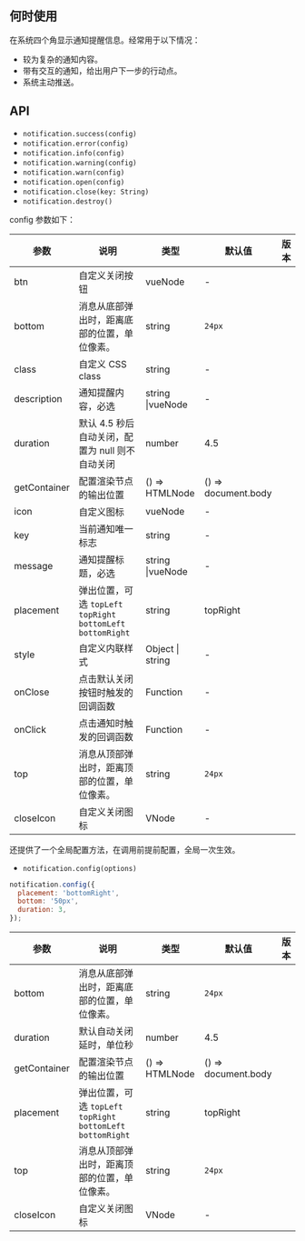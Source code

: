 ## 何时使用

在系统四个角显示通知提醒信息。经常用于以下情况：

- 较为复杂的通知内容。
- 带有交互的通知，给出用户下一步的行动点。
- 系统主动推送。

## API

- `notification.success(config)`
- `notification.error(config)`
- `notification.info(config)`
- `notification.warning(config)`
- `notification.warn(config)`
- `notification.open(config)`
- `notification.close(key: String)`
- `notification.destroy()`

config 参数如下：

| 参数 | 说明 | 类型 | 默认值 | 版本 |
| --- | --- | --- | --- | --- |
| btn | 自定义关闭按钮 | vueNode | - |  |
| bottom | 消息从底部弹出时，距离底部的位置，单位像素。 | string | `24px` |  |
| class | 自定义 CSS class | string | - |  |
| description | 通知提醒内容，必选 | string \|vueNode | - |  |
| duration | 默认 4.5 秒后自动关闭，配置为 null 则不自动关闭 | number | 4.5 |  |
| getContainer | 配置渲染节点的输出位置 | () => HTMLNode | () => document.body |  |
| icon | 自定义图标 | vueNode | - |  |
| key | 当前通知唯一标志 | string | - |  |
| message | 通知提醒标题，必选 | string \|vueNode | - |  |
| placement | 弹出位置，可选 `topLeft` `topRight` `bottomLeft` `bottomRight` | string | topRight |  |
| style | 自定义内联样式 | Object \| string | - |  |
| onClose | 点击默认关闭按钮时触发的回调函数 | Function | - |  |
| onClick | 点击通知时触发的回调函数 | Function | - |  |
| top | 消息从顶部弹出时，距离顶部的位置，单位像素。 | string | `24px` |  |
| closeIcon | 自定义关闭图标 | VNode | - |  |

还提供了一个全局配置方法，在调用前提前配置，全局一次生效。

- `notification.config(options)`

```js
notification.config({
  placement: 'bottomRight',
  bottom: '50px',
  duration: 3,
});
```

| 参数 | 说明 | 类型 | 默认值 | 版本 |
| --- | --- | --- | --- | --- |
| bottom | 消息从底部弹出时，距离底部的位置，单位像素。 | string | `24px` |  |
| duration | 默认自动关闭延时，单位秒 | number | 4.5 |  |
| getContainer | 配置渲染节点的输出位置 | () => HTMLNode | () => document.body |  |
| placement | 弹出位置，可选 `topLeft` `topRight` `bottomLeft` `bottomRight` | string | topRight |  |
| top | 消息从顶部弹出时，距离顶部的位置，单位像素。 | string | `24px` |  |
| closeIcon | 自定义关闭图标 | VNode | - |  |
